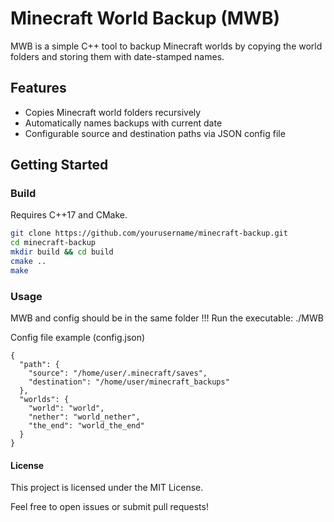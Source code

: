 # Minecraft World Backup (MWB)

MWB is a simple C++ tool to backup Minecraft worlds by copying the world folders and storing them with date-stamped names.

## Features

- Copies Minecraft world folders recursively
- Automatically names backups with current date
- Configurable source and destination paths via JSON config file

## Getting Started

### Build

Requires C++17 and CMake.

```bash
git clone https://github.com/yourusername/minecraft-backup.git
cd minecraft-backup
mkdir build && cd build
cmake ..
make
```
### Usage
MWB and config should be in the same folder !!!
Run the executable:
./MWB

Config file example (config.json)
```
{
  "path": {
    "source": "/home/user/.minecraft/saves",
    "destination": "/home/user/minecraft_backups"
  },
  "worlds": {
    "world": "world",
    "nether": "world_nether",
    "the_end": "world_the_end"
  }
}
```

#### License

This project is licensed under the MIT License.

Feel free to open issues or submit pull requests!
